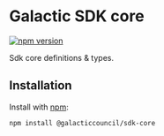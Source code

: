 # Galactic SDK core

[![npm version](https://img.shields.io/npm/v/@galacticcouncil/sdk-core.svg)](https://www.npmjs.com/package/@galacticcouncil/sdk-core)

Sdk core definitions & types.

## Installation

Install with [npm](https://www.npmjs.com/):

`npm install @galacticcouncil/sdk-core`
